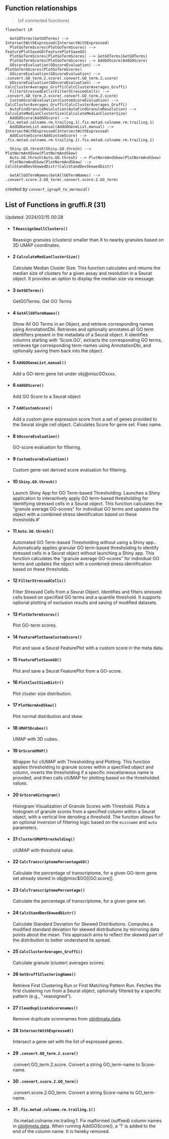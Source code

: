 ## Function relationships

 > (of connected functions)

```mermaid
flowchart LR

  GetGOTerms(GetGOTerms) --> IntersectWithExpressed(IntersectWithExpressed)
  PlotGoTermScores(PlotGoTermScores) --> FeaturePlotSaveGO(FeaturePlotSaveGO)
  PlotGoTermScores(PlotGoTermScores) --> GetGOTerms(GetGOTerms)
  PlotGoTermScores(PlotGoTermScores) --> AddGOScore(AddGOScore)
  GOscoreEvaluation(GOscoreEvaluation) --> PlotGoTermScores(PlotGoTermScores)
  GOscoreEvaluation(GOscoreEvaluation) --> .convert.GO_term.2.score(.convert.GO_term.2.score)
  GOscoreEvaluation(GOscoreEvaluation) -->   CalcClusterAverages_Gruffi(CalcClusterAverages_Gruffi)
  FilterStressedCells(FilterStressedCells) --> .convert.GO_term.2.score(.convert.GO_term.2.score)
  CustomScoreEvaluation(CustomScoreEvaluation) --> CalcClusterAverages_Gruffi(CalcClusterAverages_Gruffi)
  AutoFindGranuleResolution(AutoFindGranuleResolution) --> CalculateMedianClusterSize(CalculateMedianClusterSize)
  AddGOScore(AddGOScore) --> .fix.metad.colname.rm.trailing.1(.fix.metad.colname.rm.trailing.1)
  AddGOGeneList.manual(AddGOGeneList.manual) --> IntersectWithExpressed(IntersectWithExpressed)
  AddCustomScore(AddCustomScore) --> .fix.metad.colname.rm.trailing.1(.fix.metad.colname.rm.trailing.1)

  Shiny.GO.thresh(Shiny.GO.thresh) --> PlotNormAndSkew(PlotNormAndSkew)
  Auto.GO.thresh(Auto.GO.thresh) --> PlotNormAndSkew(PlotNormAndSkew)
  PlotNormAndSkew(PlotNormAndSkew) --> CalcStandDevSkewedDistr(CalcStandDevSkewedDistr)

  GetAllGOTermNames(GetAllGOTermNames) --> .convert.score.2.GO_term(.convert.score.2.GO_term)

```

 *created by `convert_igraph_to_mermaid()`*



## List of Functions in gruffi.R (31)

Updated: 2024/02/15 00:28

- #### 1 `ReassignSmallClusters()`

  Reassign granules (clusters) smaller than X to nearby granules based on 3D UMAP coordinates.

- #### 2 `CalculateMedianClusterSize()`

  Calculate Median Cluster Size. This function calculates and returns the median size of clusters for a given assay  and resolution in a Seurat object. It provides an option to display the median size via message.

- #### 3 `GetGOTerms()`

  GetGOTerms. Get GO Terms

- #### 4 `GetAllGOTermNames()`

  Show All GO Terms in an Object, and retrieve corresponding names using AnnotationDbi. Retrieves and optionally annotates all GO term identifiers present in the  metadata of a Seurat object. It identifies columns starting with 'Score.GO',  extracts the corresponding GO terms, retrieves tge corresponding term-names using AnnotationDbi,  and optionally saving them back into the object.

- #### 5 `AddGOGeneList.manual()`

  Add a GO-term gene list under obj@misc$GO$xxxx.

- #### 6 `AddGOScore()`

  Add GO Score to a Seurat object

- #### 7 `AddCustomScore()`

  Add a custom gene expression score from a set of genes provided to the  Seurat single cell object. Calculates Score for gene set. Fixes name.

- #### 8 `GOscoreEvaluation()`

  GO-score evaluation for filtering.

- #### 9 `CustomScoreEvaluation()`

  Custom gene-set derived score evaluation for filtering.

- #### 10 `Shiny.GO.thresh()`

  Launch Shiny App for GO Term-based Thresholding. Launches a Shiny application to interactively apply GO term-based thresholding  for identifying stressed cells in a Seurat object. This function calculates the  "granule average GO-scores" for individual GO terms and updates the object with a combined stress  identification based on these thresholds.#'

- #### 11 `Auto.GO.thresh()`

  Automated GO Term-based Thresholding without using a Shiny app.. Automatically applies granular GO term-based thresholding to identify stressed cells  in a Seurat object without launching a Shiny app. This function calculates the  "granule average GO-scores" for individual GO terms and updates the object with a combined stress  identification based on these thresholds.

- #### 12 `FilterStressedCells()`

  Filter Stressed Cells from a Seurat Object. Identifies and filters stressed cells based on specified GO terms and a quantile threshold.  It supports optional plotting of exclusion results and saving of modified datasets.

- #### 13 `PlotGoTermScores()`

  Plot GO-term scores.

- #### 14 `FeaturePlotSaveCustomScore()`

  Plot and save a Seurat FeaturePlot with a custom score in the meta data.

- #### 15 `FeaturePlotSaveGO()`

  Plot and save a Seurat FeaturePlot from a GO-score.

- #### 16 `PlotClustSizeDistr()`

  Plot cluster size distribution.

- #### 17 `PlotNormAndSkew()`

  Plot normal distribution and skew.

- #### 18 `UMAP3Dcubes()`

  UMAP with 3D cubes.

- #### 19 `GrScoreUMAP()`

  Wrapper for clUMAP with Thresholding and Plotting. This function applies thresholding to granule scores within a specified object and column,  inverts the thresholding if a specific miscellaneous name is provided, and then calls clUMAP  for plotting based on the thresholded values.

- #### 20 `GrScoreHistogram()`

  Histogram Visualization of Granule Scores with Threshold. Plots a histogram of granule scores from a specified column within a Seurat object,  with a vertical line denoting a threshold. The function allows for an optional  inversion of filtering logic based on the `miscname` and `auto` parameters.

- #### 21 `ClusterUMAPthresholding()`

  clUMAP with threshold value.

- #### 22 `CalcTranscriptomePercentageGO()`

  Calculate the percentage of transcriptome, for a given GO-term gene set already stored`in obj@misc$GO[[GO.score]].

- #### 23 `CalcTranscriptomePercentage()`

  Calculate the percentage of transcriptome, for a given gene set.

- #### 24 `CalcStandDevSkewedDistr()`

  Calculate Standard Deviation for Skewed Distributions. Computes a modified standard deviation for skewed distributions by mirroring data points about the mean.  This approach aims to reflect the skewed part of the distribution to better understand its spread.

- #### 25 `CalcClusterAverages_Gruffi()`

  Calculate granule (cluster) averages scores.

- #### 26 `GetGruffiClusteringName()`

  Retrieve First Clustering Run or First Matching Pattern Run. Fetches the first clustering run from a Seurat object,  optionally filtered by a specific pattern (e.g., ".reassigned").

- #### 27 `CleanDuplicateScorenames()`

  Remove duplicate scorenames from obj@mata.data.

- #### 28 `IntersectWithExpressed()`

  Intersect a gene set with the list of expressed genes.

- #### 29 `.convert.GO_term.2.score()`

  .convert.GO_term.2.score. Convert a string GO_term-name to Score-name.

- #### 30 `.convert.score.2.GO_term()`

  .convert.score.2.GO_term. Convert a string Score-name to GO_term-name.

- #### 31 `.fix.metad.colname.rm.trailing.1()`

  .fix.metad.colname.rm.trailing.1. Fix malformed (suffxed) column names in obj@meta.data. When running AddGOScore(),  a '1' is added to the end of the column name. It is hereby removed.

